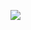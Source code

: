 ![](https://komarev.com/ghpvc/?username=docscotch&label=⌖)
<!--
[![spotify-github-profile](https://spotify-github-profile.kittinanx.com/api/view?uid=ae9y2qk7070p657oqo5o4uuft&cover_image=true&theme=natemoo-re&show_offline=false&background_color=000000&interchange=false&bar_color=6b86d6&bar_color_cover=false)](https://github.com/kittinan/spotify-docscotch)
**docscotch/docscotch** is a ✨ _special_ ✨ repository because its `README.md` (this file) appears on your GitHub profile.

Here are some ideas to get you started:

- 🔭 I’m currently working on ...
- 🌱 I’m currently learning ...
- 👯 I’m looking to collaborate on ...
- 🤔 I’m looking for help with ...
- 💬 Ask me about ...
- 📫 How to reach me: ...
- 😄 Pronouns: ...
- ⚡ Fun fact: ...
-->
